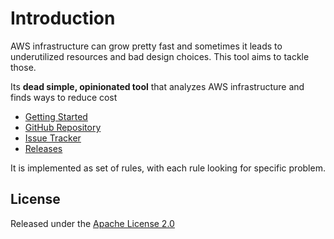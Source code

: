 # Introduction

AWS infrastructure can grow pretty fast and sometimes it leads to underutilized resources and bad design choices. This tool aims to tackle those.

Its **dead simple, opinionated tool** that analyzes AWS infrastructure and finds ways to reduce cost

* [Getting Started ](https://vinay-lodha.gitbook.io/greenbot/setup)
* [GitHub Repository](https://github.com/vinay-lodha/greenbot)
* [Issue Tracker](https://github.com/vinay-lodha/greenbot/issues) 
* [Releases](https://github.com/vinay-lodha/greenbot/releases)

It is implemented as set of rules, with each rule looking for specific problem.

## License

Released under the [Apache License 2.0](https://github.com/vinay-lodha/greenbot/blob/master/LICENSE)

